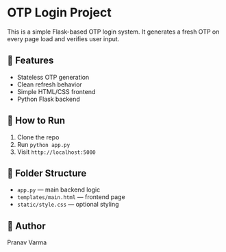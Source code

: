 # OTP Login Project

This is a simple Flask-based OTP login system. It generates a fresh OTP on every page load and verifies user input.

## 🔧 Features
- Stateless OTP generation
- Clean refresh behavior
- Simple HTML/CSS frontend
- Python Flask backend

## 🚀 How to Run
1. Clone the repo
2. Run `python app.py`
3. Visit `http://localhost:5000`

## 📁 Folder Structure
- `app.py` — main backend logic
- `templates/main.html` — frontend page
- `static/style.css` — optional styling

## 👤 Author
Pranav Varma
